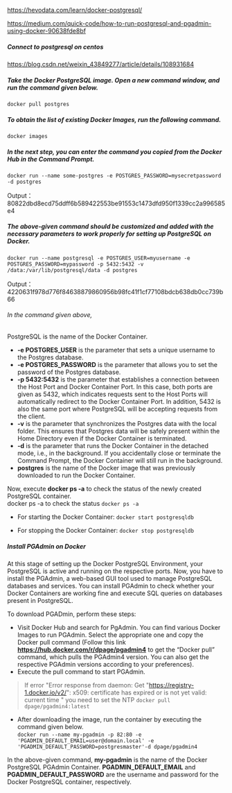 https://hevodata.com/learn/docker-postgresql/

https://medium.com/quick-code/how-to-run-postgresql-and-pgadmin-using-docker-90638fde8bf

##### Connect to postgresql on centos
https://blog.csdn.net/weixin_43849277/article/details/108931684

##### Take the Docker PostgreSQL image. Open a new command window, and run the command given below.
```
docker pull postgres
```

##### To obtain the list of existing Docker Images, run the following command.
```
docker images
```

##### In the next step, you can enter the command you copied from the Docker Hub in the Command Prompt.
```
docker run --name some-postgres -e POSTGRES_PASSWORD=mysecretpassword -d postgres
```
Output：80822dbd8ecd75ddff6b589422553be91553c1473dfd950f1339cc2a996585e4

##### The above-given command should be customized and added with the necessary parameters to work properly for setting up PostgreSQL on Docker.
```
docker run --name postgresql -e POSTGRES_USER=myusername -e POSTGRES_PASSWORD=mypassword -p 5432:5432 -v /data:/var/lib/postgresql/data -d postgres
```
Output：4220631f978d776f84638879860956b98fc41f1cf77108bdcb638db0cc739b66

###### In the command given above, 
PostgreSQL is the name of the Docker Container.<br>
* **-e POSTGRES_USER** is the parameter that sets a unique username to the Postgres database.<br>
* **-e POSTGRES_PASSWORD** is the parameter that allows you to set the password of the Postgres database.<br>
* **-p 5432:5432** is the parameter that establishes a connection between the Host Port and Docker Container Port. In this case, both ports are given as 5432, which indicates requests sent to the Host Ports will automatically redirect to the Docker Container Port. In addition, 5432 is also the same port where PostgreSQL will be accepting requests from the client.<br>
* **-v** is the parameter that synchronizes the Postgres data with the local folder. This ensures that Postgres data will be safely present within the Home Directory even if the Docker Container is terminated.<br>
* **-d** is the parameter that runs the Docker Container in the detached mode, i.e., in the background. If you accidentally close or terminate the Command Prompt, the Docker Container will still run in the background.<br>
* **postgres** is the name of the Docker image that was previously downloaded to run the Docker Container.<br>

Now, execute **docker ps -a** to check the status of the newly created PostgreSQL container. <br>
docker ps -a to check the status
```docker ps -a```

* For starting the Docker Container:
```docker start postgresqldb```

* For stopping the Docker Container:
```docker stop postgresqldb```




##### Install PGAdmin on Docker
At this stage of setting up the Docker PostgreSQL Environment, your PostgreSQL is active and running on the respective ports. Now, you have to install the PGAdmin, a web-based GUI tool used to manage PostgreSQL databases and services. You can install PGAdmin to check whether your Docker Containers are working fine and execute SQL queries on databases present in PostgreSQL.<br>

To download PGADmin, perform these steps: <br>

* Visit Docker Hub and search for PgAdmin. You can find various Docker Images to run PGAdmin. Select the appropriate one and copy the Docker pull command (Follow this link **https://hub.docker.com/r/dpage/pgadmin4** to get the “Docker pull” command, which pulls the PGAdmin4 version. You can also get the respective PGAdmin versions according to your preferences). <br>
* Execute the pull command to start PGAdmin.<br>
>If error "Error response from daemon: Get "https://registry-1.docker.io/v2/": x509: certificate has expired or is not yet valid: current time " you need to set the NTP
```docker pull dpage/pgadmin4:latest```

* After downloading the image, run the container by executing the command given below.<br>
```docker run --name my-pgadmin -p 82:80 -e 'PGADMIN_DEFAULT_EMAIL=user@domain.local' -e 'PGADMIN_DEFAULT_PASSWORD=postgresmaster'-d dpage/pgadmin4```

In the above-given command, **my-pgadmin** is the name of the Docker PostgreSQL PGAdmin Container. **PGADMIN_DEFAULT_EMAIL** and **PGADMIN_DEFAULT_PASSWORD** are the username and password for the Docker PostgreSQL container, respectively.

